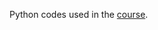 
Python codes used in the [course](https://courses.spatialthoughts.com/python-foundation.html#introduction).
